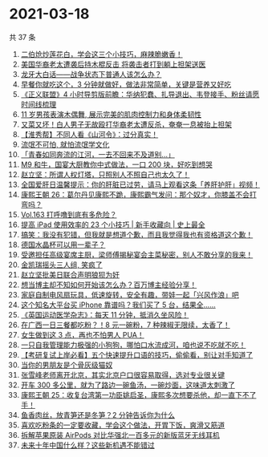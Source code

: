 # 2021-03-18

共 37 条

<!-- BEGIN -->
<!-- 最后更新时间 Thu Mar 18 2021 23:14:29 GMT+0800 (China Standard Time) -->

1. [二伯炝炒莲花白，学会这三个小技巧，麻辣脆嫩香！](https://www.zhihu.com/zvideo/1355937632350826496)
2. [美国华裔老太遭袭后持木棍反击
   将袭击者打到躺上担架送医](https://www.zhihu.com/zvideo/1355915770652774400)
3. [龙牙大白话——战争状态下普通人该怎么办？](https://www.zhihu.com/zvideo/1355878317560549376)
4. [早餐你就吃这个，3
   分钟就做好，做法非常简单，关键是营养又好吃](https://www.zhihu.com/zvideo/1355812750212304896)
5. [《正义联盟》4
   小时导剪版前瞻：华纳犯蠢、扎导退出、韦登接手、粉丝请愿时间线梳理](https://www.zhihu.com/zvideo/1355511391181373440)
6. [11 岁男孩表演木偶舞,
   展示完美的肌肉控制力和身体柔韧性](https://www.zhihu.com/zvideo/1355908927918325760)
7. [又菜又坏！白人男子无故殴打华裔老太遭反杀，奄奄一息被抬上担架](https://www.zhihu.com/zvideo/1355853933756137472)
8. [【淮秀帮】不同人看《山河令》：过分真实！](https://www.zhihu.com/zvideo/1355571457951453184)
9. [流氓不可怕, 就怕流氓学文化](https://www.zhihu.com/zvideo/1355548728275800064)
10. [「青春如同奔流的江河，一去不回来不及道别…」](https://www.zhihu.com/zvideo/1355841773571334144)
11. [M9 和牛，国宴大厨教你中式做法，一口 200
    块，好吃到想哭](https://www.zhihu.com/zvideo/1355483649618407424)
12. [赵立坚：所谓人权灯塔，只照别人不照自己也太久了！](https://www.zhihu.com/zvideo/1355925841541574656)
13. [全国爱肝日温馨提示：你的肝脏已过劳，请马上观看这条「养肝护肝」视频！](https://www.zhihu.com/zvideo/1355839309325438976)
14. [康熙王朝
    26：葛尔丹见康熙不跪，康熙霸气发问：那个奴才，你膝盖不会打弯吗？](https://www.zhihu.com/zvideo/1355896043574431745)
15. [Vol.163 打呼噜到底有多危险？](https://www.zhihu.com/zvideo/1356002055069319168)
16. [提高 iPad 使用效率的 23 个小技巧 | 新手收藏向 |
    史上最全](https://www.zhihu.com/zvideo/1355271425306038272)
17. [搞笑：我没有犯错，但我就是想道个歉，而且我觉得我也有资格道这个歉！](https://www.zhihu.com/zvideo/1355590461206269952)
18. [德国水晶杯可以用一辈子？](https://www.zhihu.com/zvideo/1355572419747356673)
19. [受邀担任高级宴席主厨，梁师傅揭秘宴会主菜秘密，别人不敢分享的我来！](https://www.zhihu.com/zvideo/1355602056435159040)
20. [金凯瑞摇头三人组, 笑疯了](https://www.zhihu.com/zvideo/1355207892103049216)
21. [赵立坚批美日联合声明狼狈为奸](https://www.zhihu.com/zvideo/1355580800809816065)
22. [想当博主却不知如何开始该怎么办？百万博主经验分享！](https://www.zhihu.com/zvideo/1355589473682604033)
23. [家庭自制电风扇玩具，低速旋转，安全有趣，带娃一起「兴风作浪」吧](https://www.zhihu.com/zvideo/1355858798129750016)
24. [这个知名大平台买 iPhone 靠谱吗？我们买了 5
    台，结果全......](https://www.zhihu.com/zvideo/1355110602801676288)
25. [《英国运动医学杂志》：每天 11
    分钟，抵消久坐风险！](https://www.zhihu.com/zvideo/1355808521703821312)
26. [在广西一日三餐都吃粉？！8 元一碗粉，7
    种辣椒无限续，太香了！](https://www.zhihu.com/zvideo/1354880994072334336)
27. [女生做到这 3 点，再也不怕男人 PUA！](https://www.zhihu.com/zvideo/1355624344589062144)
28. [一只自我管理能力极强的小狗狗，哪怕口水流成河，咱也说不吃就不吃！](https://www.zhihu.com/zvideo/1355614073082646528)
29. [【考研复试上岸必看】五个快速提升口语的技巧，偷偷看，别让对手知道了](https://www.zhihu.com/zvideo/1355464008678461440)
30. [当你的男朋友是个骨灰级猫奴](https://www.zhihu.com/zvideo/1355226444927254528)
31. [张雪峰老师离开北京，其实北京户口很容易取得，选对专业很关键](https://www.zhihu.com/zvideo/1355481880939065344)
32. [开车 300
    多公里，就为了路边一碗鱼汤，一碗炒面，这味道太刺激了](https://www.zhihu.com/zvideo/1354910796892368896)
33. [康熙王朝
    25：收复台湾第一功臣姚启圣，康熙多次想要杀他，却一直下不了手！](https://www.zhihu.com/zvideo/1355571284517076992)
34. [鱼香肉丝，放青笋还是冬笋？2 分钟告诉你为什么](https://www.zhihu.com/zvideo/1355546366463037440)
35. [喜欢吃粉条的一定要收藏，学会这个做法，开胃下饭，爽滑又筋道](https://www.zhihu.com/zvideo/1355444247483678720)
36. [拆解苹果原装 AirPods
    对比华强北一百多元的新版蓝牙无线耳机](https://www.zhihu.com/zvideo/1355521768334024704)
37. [未来十年中国什么样？这些新机遇不能错过](https://www.zhihu.com/zvideo/1355232285378232320)

<!-- END -->

